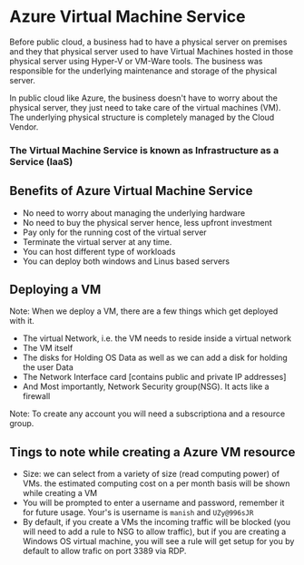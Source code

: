 # Azure Virtual Machine Service

Before public cloud, a business had to have a physical server on premises and they that physical server used to have Virtual Machines hosted in those physical server using Hyper-V or VM-Ware tools. The business was responsible for the underlying maintenance and storage of the physical server.

In public cloud like Azure, the business doesn't have to worry about the physical server, they just need to take care of the virtual machines (VM). The underlying physical structure is completely managed by the Cloud Vendor.

### The Virtual Machine Service is known as Infrastructure as a Service (IaaS)

## Benefits of Azure Virtual Machine Service

- No need to worry about managing the underlying hardware
- No need to buy the physical server hence, less upfront investment
- Pay only for the running cost of the virtual server
- Terminate the virtual server at any time.
- You can host different type of workloads
- You can deploy both windows and Linus based servers

## Deploying a VM

Note: When we deploy a VM, there are a few things which get deployed with it.

- The virtual Network, i.e. the VM needs to reside inside a virtual network
- The VM itself
- The disks for Holding OS Data as well as we can add a disk for holding the user Data
- The Network Interface card \[contains public and private IP addresses\]
- And Most importantly, Network Security group(NSG). It acts like a firewall

Note: To create any account you will need a subscriptiona and a resource group.

## Tings to note while creating a Azure VM resource

- Size: we can select from a variety of size (read computing power) of VMs. the estimated computing cost on a per month basis will be shown while creating a VM
- You will be prompted to enter a username and password, remember it for future usage. Your's is username is `manish` and `UZy@996sJR`
- By default, if you create a VMs the incoming traffic will be blocked (you will need to add a rule to NSG to allow traffic), but if you are creating a Windows OS virtual machine, you will see a rule will get setup for you by default to allow trafic on port 3389 via RDP.
